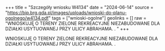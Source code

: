 +++
title = "Szczegóły wniosku W4134"
date = "2024-06-14"
source = "https://bip.brg.gda.pl/images/uploads/wnioski-do-planu-ogolnego/w4134.pdf"
tags = ["wnioski-ogolne"]
geolinks = []
raw = "WNIOSKUJĘ O TERENY ZIELONE REKREACYJNE NIEZABUDOWANE DLA DZIAŁKI USYTUOWANEJ PRZY ULICY ABRAHAMA. . "
+++

WNIOSKUJĘ O TERENY ZIELONE REKREACYJNE NIEZABUDOWANE DLA DZIAŁKI
USYTUOWANEJ PRZY ULICY ABRAHAMA.
.



